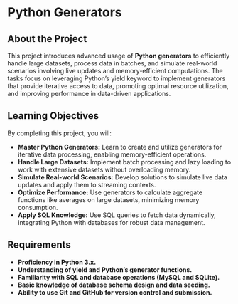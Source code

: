 # Python Generators

## About the Project

This project introduces advanced usage of **Python generators** to efficiently handle large datasets, process data in batches, and simulate real-world scenarios involving live updates and memory-efficient computations. The tasks focus on leveraging Python’s yield keyword to implement generators that provide iterative access to data, promoting optimal resource utilization, and improving performance in data-driven applications.

## Learning Objectives
By completing this project, you will:

- **Master Python Generators:** Learn to create and utilize generators for iterative data processing, enabling memory-efficient operations.
- **Handle Large Datasets:** Implement batch processing and lazy loading to work with extensive datasets without overloading memory.
- **Simulate Real-world Scenarios:** Develop solutions to simulate live data updates and apply them to streaming contexts.
- **Optimize Performance:** Use generators to calculate aggregate functions like averages on large datasets, minimizing memory consumption.
- **Apply SQL Knowledge:** Use SQL queries to fetch data dynamically, integrating Python with databases for robust data management.

## Requirements
- **Proficiency in Python 3.x.**
- **Understanding of yield and Python’s generator functions.**
- **Familiarity with SQL and database operations (MySQL and SQLite).**
- **Basic knowledge of database schema design and data seeding.**
- **Ability to use Git and GitHub for version control and submission.**